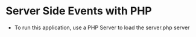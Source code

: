 # Server Side Events with PHP

* To run this application, use a PHP Server to load the server.php server

